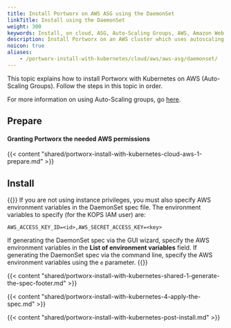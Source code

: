 ```yaml
---
title: Install Portworx on AWS ASG using the DaemonSet
linkTitle: Install using the DaemonSet
weight: 300
keywords: Install, on cloud, ASG, Auto-Scaling Groups, AWS, Amazon Web Services, Kubernetes, k8s
description: Install Portworx on an AWS cluster which uses autoscaling groups (ASG).
noicon: true
aliases:
    - /portworx-install-with-kubernetes/cloud/aws/aws-asg/daemonset/
---
```


This topic explains how to install Portworx with Kubernetes on AWS (Auto-Scaling Groups). Follow the steps in this topic in order.

For more information on using Auto-Scaling groups, go [here](https://docs.aws.amazon.com/autoscaling/ec2/userguide/what-is-amazon-ec2-auto-scaling.html).

## Prepare

#### Granting Portworx the needed AWS permissions

{{< content "shared/portworx-install-with-kubernetes-cloud-aws-1-prepare.md" >}}

## Install

{{<info>}}
If you are not using instance privileges, you must also specify AWS environment variables in the DaemonSet spec file. The environment variables to specify \(for the KOPS IAM user\) are:

`AWS_ACCESS_KEY_ID=<id>,AWS_SECRET_ACCESS_KEY=<key>`

If generating the DaemonSet spec via the GUI wizard, specify the AWS environment variables in the **List of environment variables** field. If generating the DaemonSet spec via the command line, specify the AWS environment variables using the `e` parameter.
{{</info>}}

{{< content "shared/portworx-install-with-kubernetes-shared-1-generate-the-spec-footer.md" >}}

{{< content "shared/portworx-install-with-kubernetes-4-apply-the-spec.md" >}}

{{< content "shared/portworx-install-with-kubernetes-post-install.md" >}}
